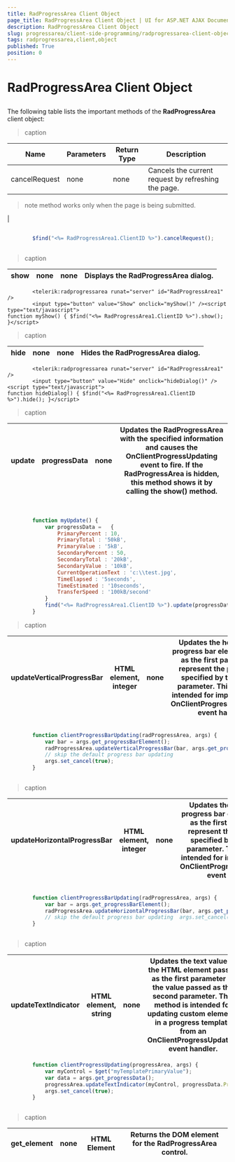 ```yaml
---
title: RadProgressArea Client Object
page_title: RadProgressArea Client Object | UI for ASP.NET AJAX Documentation
description: RadProgressArea Client Object
slug: progressarea/client-side-programming/radprogressarea-client-object
tags: radprogressarea,client,object
published: True
position: 0
---
```


# RadProgressArea Client Object



## 

The following table lists the important methods of the __RadProgressArea__ client object:


>caption  

| Name | Parameters | Return Type | Description |
| ------ | ------ | ------ | ------ |
|cancelRequest|none|none|Cancels the current request by refreshing the page.

>note method works only when the page is being submitted.
>
|

````JavaScript
	     
	    $find("<%= RadProgressArea1.ClientID %>").cancelRequest();
				
````




>caption  

| show | none | none | Displays the RadProgressArea dialog. |
| ------ | ------ | ------ | ------ |

````ASPNET
	    <telerik:radprogressarea runat="server" id="RadProgressArea1" />
	    <input type="button" value="Show" onclick="myShow()" /><script type="text/javascript">                                                               function myShow() { $find("<%= RadProgressArea1.ClientID %>").show(); }</script>
````




>caption  

| hide | none | none | Hides the RadProgressArea dialog. |
| ------ | ------ | ------ | ------ |

````ASPNET
	    <telerik:radprogressarea runat="server" id="RadProgressArea1" />
	    <input type="button" value="Hide" onclick="hideDialog()" /><script type="text/javascript">                                                                   function hideDialog() { $find("<%= RadProgressArea1.ClientID %>").hide(); }</script>
````




>caption  

| update | progressData | none | Updates the RadProgressArea with the specified information and causes the OnClientProgressUpdating event to fire. If the RadProgressArea is hidden, this method shows it by calling the show() method. |
| ------ | ------ | ------ | ------ |

````JavaScript
	     
	
	    function myUpdate() { 
	        var progressData =   {     
	            PrimaryPercent : 10,    
	            PrimaryTotal : '50kB',   
	            PrimaryValue : '5kB',  
	            SecondaryPercent : 50,   
	            SecondaryTotal : '20kB',  
	            SecondaryValue : '10kB',   
	            CurrentOperationText : 'c:\\test.jpg',  
	            TimeElapsed : '5seconds',   
	            TimeEstimated : '10seconds',   
	            TransferSpeed : '100kB/second' 
	        }
	        find("<%= RadProgressArea1.ClientID %>").update(progressData);
		}		
````




>caption  

| updateVerticalProgressBar | HTML element, integer | none | Updates the height of the progress bar element passed as the first parameter to represent the percentage specified by the second parameter. This method is intended for implementing an OnClientProgressBarUpdating event handler. |
| ------ | ------ | ------ | ------ |

````JavaScript
	     
		function clientProgressBarUpdating(radProgressArea, args) {  
	        var bar = args.get_progressBarElement();  
	        radProgressArea.updateVerticalProgressBar(bar, args.get_progressValue());  
	        // skip the default progress bar updating  
	        args.set_cancel(true);
	    } 
				
````




>caption  

| updateHorizontalProgressBar | HTML element, integer | none | Updates the width of the progress bar element passed as the first parameter to represent the percentage specified by the second parameter. This method is intended for implementing an OnClientProgressBarUpdating event handler. |
| ------ | ------ | ------ | ------ |

````JavaScript
	     
		function clientProgressBarUpdating(radProgressArea, args) {  
	        var bar = args.get_progressBarElement();  
	        radProgressArea.updateHorizontalProgressBar(bar, args.get_progressValue());
	        // skip the default progress bar updating  args.set_cancel(true);
	    } 
				
````




>caption  

| updateTextIndicator | HTML element, string | none | Updates the text value of the HTML element passed as the first parameter to the value passed as the second parameter. This method is intended for updating custom elements in a progress template from an OnClientProgressUpdating event handler. |
| ------ | ------ | ------ | ------ |

````JavaScript
	    function clientProgressUpdating(progressArea, args) {
	        var myControl = $get("myTemplatePrimaryValue");
	        var data = args.get_progressData();
	        progressArea.updateTextIndicator(myControl, progressData.PrimaryValue);
	        args.set_cancel(true);
	    }
				
````




>caption  

| get_element | none | HTML Element | Returns the DOM element for the RadProgressArea control. |
| ------ | ------ | ------ | ------ |
